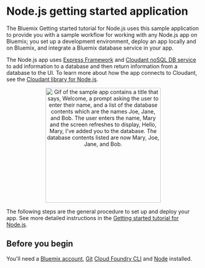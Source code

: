 
# Node.js getting started application
The Bluemix Getting started tutorial for Node.js uses this sample application to provide you with a sample workflow for working with any Node.js app on Bluemix; you set up a development environment, deploy an app locally and on Bluemix, and integrate a Bluemix database service in your app.

The Node.js app uses [Express Framework](https://expressjs.com) and [Cloudant noSQL DB service](https://console.bluemix.net/catalog/services/cloudant-nosql-db) to add information to a database and then return information from a database to the UI. To learn more about how the app connects to Cloudant, see the [Cloudant library for Node.js](https://www.npmjs.com/package/cloudant).

<p align="center">
  <img src="https://raw.githubusercontent.com/IBM-Bluemix/get-started-java/master/docs/GettingStarted.gif" width="300" alt="Gif of the sample app contains a title that says, Welcome, a prompt asking the user to enter their name, and a list of the database contents which are the names Joe, Jane, and Bob. The user enters the name, Mary and the screen refreshes to display, Hello, Mary, I've added you to the database. The database contents listed are now Mary, Joe, Jane, and Bob.">
</p>

The following steps are the general procedure to set up and deploy your app. See more detailed instructions in the [Getting started tutorial for Node.js](https://console.bluemix.net/docs/runtimes/nodejs/getting-started.html#getting-started-with-node-js-on-bluemix).

## Before you begin

You'll need a [Bluemix account](https://console.ng.bluemix.net/registration/), [Git](https://git-scm.com/downloads) [Cloud Foundry CLI](https://github.com/cloudfoundry/cli#downloads) and [Node](https://nodejs.org/en/) installed.
